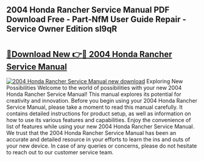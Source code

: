 ## 2004 Honda Rancher Service Manual PDF Download Free - Part-NfM User Guide Repair - Service Owner Edition sl9qR

# <h2><a href="http://bc16763.oget.top/?id=2004+Honda+Rancher+Service+Manual">🔗Download New 👉🔴 2004 Honda Rancher Service Manual</a></h2>

[![2004 Honda Rancher Service Manual new download](https://i.imgur.com/5g1atiW.png)](http://bc16763.oget.top/?id=2004+Honda+Rancher+Service+Manual)
Exploring New Possibilities Welcome to the world of possibilities with your new 2004 Honda Rancher Service Manual! This manual explores its potential for creativity and innovation. Before you begin using your 2004 Honda Rancher Service Manual, please take a moment to read this manual carefully. It contains detailed instructions for product setup, as well as information on how to use its various features and capabilities. Enjoy the convenience of list of features while using your new 2004 Honda Rancher Service Manual. We trust that the 2004 Honda Rancher Service Manual has been an accurate and detailed resource in your efforts to learn the ins and outs of your new device. In case of any queries or concerns, please do not hesitate to reach out to our customer service team.

